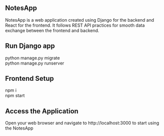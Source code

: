 ## NotesApp
NotesApp is a web application created using Django for the backend and React for the frontend. It follows REST API practices for smooth data exchange between the frontend and backend.

## Run Django app

python manage.py migrate\
python manage.py runserver

## Frontend Setup
npm i \
npm start

## Access the Application
Open your web browser and navigate to http://localhost:3000 to start using the NotesApp

